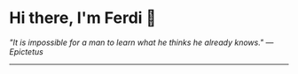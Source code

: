 <h1>Hi there, I'm Ferdi 👋</h1>

<p><em>
  "It is impossible for a man to learn what he thinks he already knows." — Epictetus
</em></p>

---
